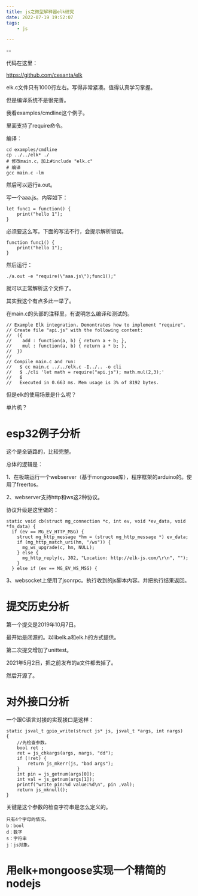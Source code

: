 ```yaml
---
title: js之微型解释器elk研究
date: 2022-07-19 19:52:07
tags:
	- js

---
```


--

代码在这里：

https://github.com/cesanta/elk

elk.c文件只有1000行左右。写得非常紧凑。值得认真学习掌握。

但是编译系统不是很完善。

我看examples/cmdline这个例子。

里面支持了require命令。

编译：

```
cd examples/cmdline
cp ../../elk* ./
# 修改main.c，加上#include "elk.c"
# 编译
gcc main.c -lm
```

然后可以运行a.out。

写一个aaa.js。内容如下：

```
let func1 = function() {
	print("hello 1");
}
```

必须要这么写。下面的写法不行，会提示解析错误。

```
function func1() {
	print("hello 1");
}
```

然后运行：

```
./a.out -e "require(\"aaa.js\");func1();"
```

就可以正常解析这个文件了。

其实我这个有点多此一举了。

在main.c的头部的注释里，有说明怎么编译和测试的。

```
// Example Elk integration. Demontrates how to implement "require".
// Create file "api.js" with the following content:
//  ({
//    add : function(a, b) { return a + b; },
//    mul : function(a, b) { return a * b; },
//  })
//
// Compile main.c and run:
//   $ cc main.c ../../elk.c -I../.. -o cli
//   $ ./cli 'let math = require("api.js"); math.mul(2,3);'
//   6
//   Executed in 0.663 ms. Mem usage is 3% of 8192 bytes.
```



但是elk的使用场景是什么呢？

单片机？

# esp32例子分析

这个是全链路的，比较完整。

总体的逻辑是：

1、在板端运行一个webserver（基于mongoose库），程序框架的arduino的。使用了freertos。

2、webserver支持http和ws这2种协议。

协议升级是这里做的：

```
static void cb(struct mg_connection *c, int ev, void *ev_data, void *fn_data) {
  if (ev == MG_EV_HTTP_MSG) {
    struct mg_http_message *hm = (struct mg_http_message *) ev_data;
    if (mg_http_match_uri(hm, "/ws")) {
      mg_ws_upgrade(c, hm, NULL);
    } else {
      mg_http_reply(c, 302, "Location: http://elk-js.com/\r\n", "");
    }
  } else if (ev == MG_EV_WS_MSG) {
```

3、websocket上使用了jsonrpc。执行收到的js脚本内容。并把执行结果返回。

# 提交历史分析

第一个提交是2019年10月7日。

最开始是闭源的。以libelk.a和elk.h的方式提供。

第二次提交增加了unittest。

2021年5月2日，把之前发布的a文件都去掉了。

然后开源了。

# 对外接口分析

一个跟C语言对接的实现接口是这样：

```
static jsval_t gpio_write(struct js* js, jsval_t *args, int nargs)
{
    //先检查参数。
    bool ret ;
    ret = js_chkargs(args, nargs, "dd");
    if (!ret) {
        return js_mkerr(js, "bad args");
    }
    int pin = js_getnum(args[0]);
    int val = js_getnum(args[1]);
    printf("write pin:%d value:%d\n", pin ,val);
    return js_mknull();
}
```

关键是这个参数的检查字符串是怎么定义的。

```
只有4个字母的情况。
b：bool
d：数字
s：字符串
j：js对象。
```

# 用elk+mongoose实现一个精简的nodejs



